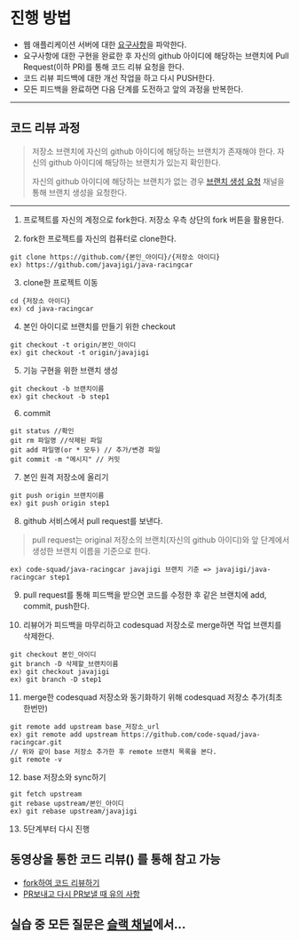 # 진행 방법
* 웹 애플리케이션 서버에 대한 [요구사항](https://nextstep.camp/courses/-KtTs-ZFzvIWITSLbp3r/-Kf9koDWsc8jpIgwbgR5/lessons)을 파악한다.
* 요구사항에 대한 구현을 완료한 후 자신의 github 아이디에 해당하는 브랜치에 Pull Request(이하 PR)를 통해 코드 리뷰 요청을 한다.
* 코드 리뷰 피드백에 대한 개선 작업을 하고 다시 PUSH한다.
* 모든 피드백을 완료하면 다음 단계를 도전하고 앞의 과정을 반복한다.

----
## 코드 리뷰 과정
> 저장소 브랜치에 자신의 github 아이디에 해당하는 브랜치가 존재해야 한다. 자신의 github 아이디에 해당하는 브랜치가 있는지 확인한다.
>
> 자신의 github 아이디에 해당하는 브랜치가 없는 경우 [브랜치 생성 요청](https://codesquad-members.slack.com/messages/C74HH4RJ8/) 채널을 통해 브랜치 생성을 요청한다.

----
1. 프로젝트를 자신의 계정으로 fork한다. 저장소 우측 상단의 fork 버튼을 활용한다.

2. fork한 프로젝트를 자신의 컴퓨터로 clone한다.
```
git clone https://github.com/{본인_아이디}/{저장소 아이디}
ex) https://github.com/javajigi/java-racingcar
```

3. clone한 프로젝트 이동
```
cd {저장소 아이디}
ex) cd java-racingcar
```

4. 본인 아이디로 브랜치를 만들기 위한 checkout
```
git checkout -t origin/본인_아이디
ex) git checkout -t origin/javajigi
```

5. 기능 구현을 위한 브랜치 생성
```
git checkout -b 브랜치이름
ex) git checkout -b step1
```

6. commit
```
git status //확인
git rm 파일명 //삭제된 파일
git add 파일명(or * 모두) // 추가/변경 파일
git commit -m "메시지" // 커밋
```

7. 본인 원격 저장소에 올리기
```
git push origin 브랜치이름
ex) git push origin step1
```

8.  github 서비스에서 pull request를 보낸다.
> pull request는 original 저장소의 브랜치(자신의 github 아이디)와 앞 단계에서 생성한 브랜치 이름을 기준으로 한다.
```
ex) code-squad/java-racingcar javajigi 브랜치 기준 => javajigi/java-racingcar step1
```

9. pull request를 통해 피드백을 받으면 코드를 수정한 후 같은 브랜치에 add, commit, push한다.

10. 리뷰어가 피드백을 마무리하고 codesquad 저장소로 merge하면 작업 브랜치를 삭제한다.
```
git checkout 본인_아이디
git branch -D 삭제할_브랜치이름
ex) git checkout javajigi
ex) git branch -D step1
```

11. merge한 codesquad 저장소와 동기화하기 위해 codesquad 저장소 추가(최초 한번만)
```
git remote add upstream base_저장소_url
ex) git remote add upstream https://github.com/code-squad/java-racingcar.git
// 위와 같이 base 저장소 추가한 후 remote 브랜치 목록을 본다.
git remote -v
```

12. base 저장소와 sync하기
```
git fetch upstream
git rebase upstream/본인_아이디
ex) git rebase upstream/javajigi
```

13. 5단계부터 다시 진행


## 동영상을 통한 코드 리뷰() 를 통해 참고 가능
* [fork하여 코드 리뷰하기](https://youtu.be/ZSZoaG0PqLg)
* [PR보내고 다시 PR보낼 때 유의 사항](https://youtu.be/CbLNbCUsh5c)

## 실습 중 모든 질문은 [슬랙 채널](https://codesquad-members.slack.com/messages/C74FV4Q10/)에서...